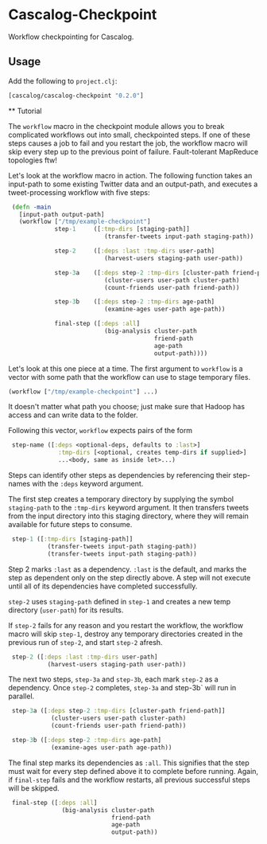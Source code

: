 # Cascalog-Checkpoint

Workflow checkpointing for Cascalog.

## Usage

   Add the following to `project.clj`:

```clojure
[cascalog/cascalog-checkpoint "0.2.0"]
```

** Tutorial

The `workflow` macro in the checkpoint module allows you to break complicated workflows out into small, checkpointed steps. If one of these steps causes a job to fail and you restart the job, the workflow macro will skip every step up to the previous point of failure. Fault-tolerant MapReduce topologies ftw!

Let's look at the workflow macro in action. The following function takes an input-path to some existing Twitter data and an output-path, and executes a tweet-processing workflow with five steps:

```clojure
 (defn -main
   [input-path output-path]
   (workflow ["/tmp/example-checkpoint"]
             step-1     ([:tmp-dirs [staging-path]]
                           (transfer-tweets input-path staging-path))

             step-2     ([:deps :last :tmp-dirs user-path]
                           (harvest-users staging-path user-path))

             step-3a    ([:deps step-2 :tmp-dirs [cluster-path friend-path]]
                           (cluster-users user-path cluster-path)
                           (count-friends user-path friend-path))

             step-3b    ([:deps step-2 :tmp-dirs age-path]
                           (examine-ages user-path age-path))

             final-step ([:deps :all]
                           (big-analysis cluster-path
                                         friend-path
                                         age-path
                                         output-path))))
```

Let's look at this one piece at a time. The first argument to `workflow` is a vector with some path that the workflow can use to stage temporary files.


```clojure
(workflow ["/tmp/example-checkpoint"] ...)
```

It doesn't matter what path you choose; just make sure that Hadoop has access and can write data to the folder.

Following this vector, `workflow` expects pairs of the form

```clojure
 step-name ([:deps <optional-deps, defaults to :last>]
              :tmp-dirs [<optional, creates temp-dirs if supplied>]
              ...<body, same as inside let>...)
```

Steps can identify other steps as dependencies by referencing their step-names with the `:deps` keyword argument.

The first step creates a temporary directory by supplying the symbol `staging-path` to the `:tmp-dirs` keyword argument. It then transfers tweets from the input directory into this staging directory, where they will remain available for future steps to consume.

```clojure
 step-1 ([:tmp-dirs [staging-path]]
           (transfer-tweets input-path staging-path))
           (transfer-tweets input-path staging-path))
```

Step 2 marks `:last` as a dependency. `:last` is the default, and marks the step as dependent only on the step directly above. A step will not execute until all of its dependencies have completed successfully.

`step-2` uses `staging-path` defined in `step-1` and creates a new temp directory (`user-path`) for its results.

If `step-2` fails for any reason and you restart the workflow, the workflow macro will skip `step-1`, destroy any temporary directories created in the previous run of `step-2`, and start `step-2` afresh.

```clojure
 step-2 ([:deps :last :tmp-dirs user-path]
           (harvest-users staging-path user-path))
```

The next two steps, `step-3a` and `step-3b`, each mark `step-2` as a dependency. Once `step-2` completes, `step-3a` and step-3b` will run in parallel.

```clojure
 step-3a ([:deps step-2 :tmp-dirs [cluster-path friend-path]]
            (cluster-users user-path cluster-path)
            (count-friends user-path friend-path))

 step-3b ([:deps step-2 :tmp-dirs age-path]
            (examine-ages user-path age-path))
```

The final step marks its dependencies as `:all`. This signifies that the step must wait for every step defined above it to complete before running. Again, if `final-step` fails and the workflow restarts, all previous successful steps will be skipped.

```clojure
 final-step ([:deps :all]
               (big-analysis cluster-path
                             friend-path
                             age-path
                             output-path))
```
